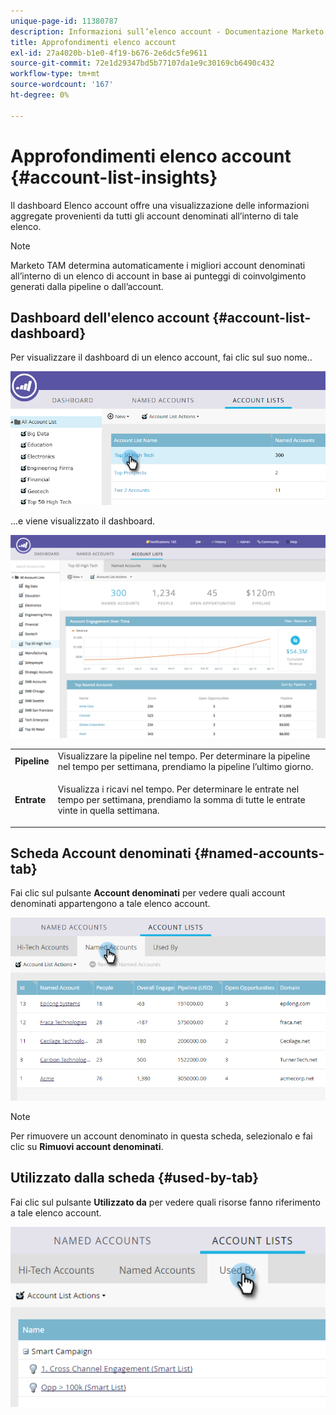 ```yaml
---
unique-page-id: 11380787
description: Informazioni sull’elenco account - Documentazione Marketo - Documentazione del prodotto
title: Approfondimenti elenco account
exl-id: 27a4020b-b1e0-4f19-b676-2e6dc5fe9611
source-git-commit: 72e1d29347bd5b77107da1e9c30169cb6490c432
workflow-type: tm+mt
source-wordcount: '167'
ht-degree: 0%

---
```


# Approfondimenti elenco account {#account-list-insights}

Il dashboard Elenco account offre una visualizzazione delle informazioni aggregate provenienti da tutti gli account denominati all’interno di tale elenco.

>[!NOTE]
>
>Marketo TAM determina automaticamente i migliori account denominati all’interno di un elenco di account in base ai punteggi di coinvolgimento generati dalla pipeline o dall’account.

## Dashboard dell&#39;elenco account {#account-list-dashboard}

Per visualizzare il dashboard di un elenco account, fai clic sul suo nome..

![](assets/one-new.png)

...e viene visualizzato il dashboard.

![](assets/two-new-1.png)

<table> 
 <tbody> 
  <tr> 
   <td colspan="1"><strong>Pipeline</strong></td> 
   <td colspan="1">Visualizzare la pipeline nel tempo. Per determinare la pipeline nel tempo per settimana, prendiamo la pipeline l’ultimo giorno.</td> 
  </tr> 
  <tr> 
   <td><strong>Entrate</strong></td> 
   <td><p>Visualizza i ricavi nel tempo. Per determinare le entrate nel tempo per settimana, prendiamo la somma di tutte le entrate vinte in quella settimana.</p></td> 
  </tr> 
 </tbody> 
</table>

## Scheda Account denominati {#named-accounts-tab}

Fai clic sul pulsante **Account denominati** per vedere quali account denominati appartengono a tale elenco account.

![](assets/three-1.png)

>[!NOTE]
>
>Per rimuovere un account denominato in questa scheda, selezionalo e fai clic su **Rimuovi account denominati**.

## Utilizzato dalla scheda {#used-by-tab}

Fai clic sul pulsante **Utilizzato da** per vedere quali risorse fanno riferimento a tale elenco account.

![](assets/four-2.png)
